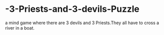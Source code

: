 # -3-Priests-and-3-devils-Puzzle
a mind game where there are 3 devils and 3 Priests.They all have to cross a river in a boat.
